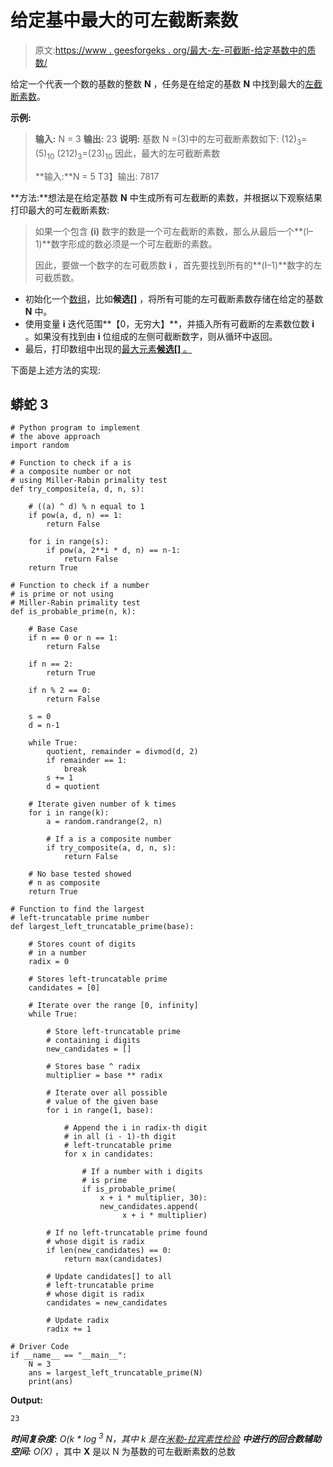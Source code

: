 # 给定基中最大的可左截断素数

> 原文:[https://www . geesforgeks . org/最大-左-可截断-给定基数中的质数/](https://www.geeksforgeeks.org/largest-left-truncatable-prime-in-a-given-base/)

给定一个代表一个数的基数的整数 **N** ，任务是在给定的基数 **N** 中找到最大的[左截断素数](https://www.geeksforgeeks.org/left-truncatable-prime/)。

**示例:**

> **输入:** N = 3
> **输出:** 23
> **说明:**
> 基数 N =(3)中的左可截断素数如下:
> (12)<sub>3</sub>=(5)<sub>10</sub>
> (212)<sub>3</sub>=(23)<sub>10</sub>
> 因此，最大的左可截断素数
> 
> **输入:**N = 5
> T3】输出: 7817

**方法:**想法是在给定基数 **N** 中生成所有可左截断的素数，并根据以下观察结果打印最大的可左截断素数:

> 如果一个包含 **(i)** 数字的数是一个可左截断的素数，那么从最后一个**(I–1)**数字形成的数必须是一个可左截断的素数。
> 
> 因此，要做一个数字的左可截质数 **i** ，首先要找到所有的**(I–1)**数字的左可截质数。

*   初始化一个[数组](https://www.geeksforgeeks.org/array-data-structure/)，比如**候选[]** ，将所有可能的左可截断素数存储在给定的基数 **N** 中。
*   使用变量 **i** 迭代范围**【0，无穷大】**，并插入所有可截断的左素数位数 **i** 。如果没有找到由 **i** 位组成的左侧可截断数字，则从循环中返回。
*   最后，打印数组中出现的[最大元素**候选[]** 。](https://www.geeksforgeeks.org/program-find-minimum-maximum-element-array/)

下面是上述方法的实现:

## 蟒蛇 3

```
# Python program to implement
# the above approach
import random

# Function to check if a is
# a composite number or not
# using Miller-Rabin primality test
def try_composite(a, d, n, s):

    # ((a) ^ d) % n equal to 1
    if pow(a, d, n) == 1:
        return False

    for i in range(s):
        if pow(a, 2**i * d, n) == n-1:
            return False
    return True

# Function to check if a number
# is prime or not using
# Miller-Rabin primality test
def is_probable_prime(n, k):

    # Base Case
    if n == 0 or n == 1:
        return False

    if n == 2:
        return True

    if n % 2 == 0:
        return False

    s = 0
    d = n-1

    while True:
        quotient, remainder = divmod(d, 2)
        if remainder == 1:
            break
        s += 1
        d = quotient

    # Iterate given number of k times 
    for i in range(k):
        a = random.randrange(2, n)

        # If a is a composite number
        if try_composite(a, d, n, s):
            return False

    # No base tested showed
    # n as composite
    return True

# Function to find the largest
# left-truncatable prime number
def largest_left_truncatable_prime(base):

    # Stores count of digits
    # in a number
    radix = 0

    # Stores left-truncatable prime
    candidates = [0]

    # Iterate over the range [0, infinity]
    while True:

        # Store left-truncatable prime
        # containing i digits
        new_candidates = []

        # Stores base ^ radix
        multiplier = base ** radix

        # Iterate over all possible 
        # value of the given base
        for i in range(1, base):

            # Append the i in radix-th digit
            # in all (i - 1)-th digit 
            # left-truncatable prime
            for x in candidates:

                # If a number with i digits
                # is prime
                if is_probable_prime(
                    x + i * multiplier, 30):
                    new_candidates.append(
                         x + i * multiplier)

        # If no left-truncatable prime found
        # whose digit is radix                 
        if len(new_candidates) == 0:
            return max(candidates)

        # Update candidates[] to all 
        # left-truncatable prime
        # whose digit is radix 
        candidates = new_candidates

        # Update radix
        radix += 1

# Driver Code
if __name__ == "__main__": 
    N = 3
    ans = largest_left_truncatable_prime(N)
    print(ans)
```

**Output:**

```
23

```

***时间复杂度:** O(k * log <sup>3</sup> N，其中 k 是在[米勒-拉宾素性检验](https://www.geeksforgeeks.org/primality-test-set-3-miller-rabin/)*
***中进行的回合数辅助空间:** O(X)* ，其中 **X** 是以 N 为基数的可左截断素数的总数
